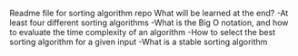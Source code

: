 Readme file for sorting algorithm repo
What will be learned at the end?
-At least four different sorting algorithms
-What is the Big O notation, and how to evaluate the time complexity of an algorithm
-How to select the best sorting algorithm for a given input
-What is a stable sorting algorithm